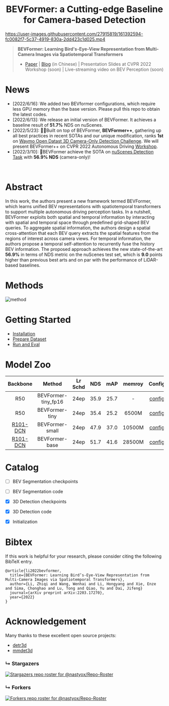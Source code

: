 <div align="center">   
  
# BEVFormer: a Cutting-edge Baseline for Camera-based Detection
</div>


https://user-images.githubusercontent.com/27915819/161392594-fc0082f7-5c37-4919-830a-2dd423c1d025.mp4

> **BEVFormer: Learning Bird's-Eye-View Representation from Multi-Camera Images via Spatiotemporal Transformers**
> - [Paper](http://arxiv.org/abs/2203.17270) | [Blog](https://www.zhihu.com/question/521842610/answer/2431585901) (in Chinese) | Presentation Slides at CVPR 2022 Workshop (soon) | Live-streaming video on BEV Perception (soon)



# News
- [2022/6/16]: We added two BEVformer configurations, which require less GPU memory than the base version. Please pull this repo to obtain the latest codes.
- [2022/6/13]: We release an initial version of BEVFormer. It achieves a baseline result of **51.7%** NDS on nuScenes.
- [2022/5/23]: 🚀🚀Built on top of BEVFormer, **BEVFormer++**, gathering up all best practices in recent SOTAs and our unique modification,  ranks **1st** on [Waymo Open Datast 3D Camera-Only Detection Challenge](https://waymo.com/open/challenges/2022/3d-camera-only-detection/). We will present BEVFormer++ on CVPR 2022 Autonomous Driving [Workshop](https://cvpr2022.wad.vision/).
- [2022/3/10]: 🚀BEVFormer achieve the SOTA on [nuScenes Detection Task](https://nuscenes.org/object-detection?externalData=all&mapData=all&modalities=Camera) with **56.9% NDS** (camera-only)!
</br>


# Abstract
In this work, the authors present a new framework termed BEVFormer, which learns unified BEV representations with spatiotemporal transformers to support multiple autonomous driving perception tasks. In a nutshell, BEVFormer exploits both spatial and temporal information by interacting with spatial and temporal space through predefined grid-shaped BEV queries. To aggregate spatial information, the authors design a spatial cross-attention that each BEV query extracts the spatial features from the regions of interest across camera views. For temporal information, the authors propose a temporal self-attention to recurrently fuse the history BEV information.
The proposed approach achieves the new state-of-the-art **56.9\%** in terms of NDS metric on the nuScenes test set, which is **9.0** points higher than previous best arts and on par with the performance of LiDAR-based baselines.


# Methods
![method](figs/arch.png "model arch")


# Getting Started
- [Installation](docs/install.md) 
- [Prepare Dataset](docs/prepare_dataset.md)
- [Run and Eval](docs/getting_started.md)

# Model Zoo

| Backbone | Method | Lr Schd | NDS| mAP|memroy | Config | Download |
| :---: | :---: | :---: | :---: | :---:|:---:| :---: | :---: |
| R50 | BEVFormer-tiny_fp16 | 24ep | 35.9|25.7 | - |[config](projects/configs/bevformer_fp16/bevformer_tiny_fp16.py) |[model](https://github.com/zhiqi-li/storage/releases/download/v1.0/bevformer_tiny_fp16_epoch_24.pth)/[log](https://github.com/zhiqi-li/storage/releases/download/v1.0/bevformer_tiny_fp16_epoch_24.log) |
| R50 | BEVFormer-tiny | 24ep | 35.4|25.2 | 6500M |[config](projects/configs/bevformer/bevformer_tiny.py) |[model](https://github.com/zhiqi-li/storage/releases/download/v1.0/bevformer_tiny_epoch_24.pth)/[log](https://github.com/zhiqi-li/storage/releases/download/v1.0/bevformer_tiny_epoch_24.log) |
| [R101-DCN](https://github.com/zhiqi-li/storage/releases/download/v1.0/r101_dcn_fcos3d_pretrain.pth)  | BEVFormer-small | 24ep | 47.9|37.0 | 10500M |[config](projects/configs/bevformer/bevformer_small.py) |[model](https://github.com/zhiqi-li/storage/releases/download/v1.0/bevformer_small_epoch_24.pth)/[log](https://github.com/zhiqi-li/storage/releases/download/v1.0/bevformer_small_epoch_24.log) |
| [R101-DCN](https://github.com/zhiqi-li/storage/releases/download/v1.0/r101_dcn_fcos3d_pretrain.pth)  | BEVFormer-base | 24ep | 51.7|41.6 |28500M |[config](projects/configs/bevformer/bevformer_base.py) | [model](https://github.com/zhiqi-li/storage/releases/download/v1.0/bevformer_r101_dcn_24ep.pth)/[log](https://github.com/zhiqi-li/storage/releases/download/v1.0/bevformer_r101_dcn_24ep.log) |


# Catalog

- [ ] BEV Segmentation checkpoints
- [ ] BEV Segmentation code
- [x] 3D Detection checkpoints
- [x] 3D Detection code
- [x] Initialization


# Bibtex
If this work is helpful for your research, please consider citing the following BibTeX entry.

```
@article{li2022bevformer,
  title={BEVFormer: Learning Bird’s-Eye-View Representation from Multi-Camera Images via Spatiotemporal Transformers},
  author={Li, Zhiqi and Wang, Wenhai and Li, Hongyang and Xie, Enze and Sima, Chonghao and Lu, Tong and Qiao, Yu and Dai, Jifeng}
  journal={arXiv preprint arXiv:2203.17270},
  year={2022}
}
```

# Acknowledgement

Many thanks to these excellent open source projects:
- [detr3d](https://github.com/WangYueFt/detr3d) 
- [mmdet3d](https://github.com/open-mmlab/mmdetection3d)


### &#8627; Stargazers
[![Stargazers repo roster for @nastyox/Repo-Roster](https://reporoster.com/stars/fundamentalvision/BEVFormer)](https://github.com/fundamentalvision/BEVFormer/stargazers)

### &#8627; Forkers
[![Forkers repo roster for @nastyox/Repo-Roster](https://reporoster.com/forks/fundamentalvision/BEVFormer)](https://github.com/fundamentalvision/BEVFormer/network/members)

